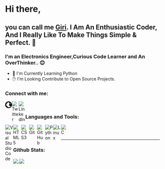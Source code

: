 
<!--
**Giridharsalana/giridharsalana** is a ✨ _special_ ✨ repository because its `README.md` (this file) appears on your GitHub profile.

Here are some ideas to get you started:

- 🔭 I’m currently working on ...
- 🌱 I’m currently learning ...
- 👯 I’m looking to collaborate on ...
- 🤔 I’m looking for help with ...
- 💬 Ask me about ...
- 📫 How to reach me: ...
- 😄 Pronouns: ...
- ⚡ Fun fact: ...
-->

<!-- My_Bio_Begin-->
# Hi there, 

##   you can call me [Giri][website].  I Am An Enthusiastic Coder, And I Really Like To Make Things Simple & Perfect. :raising_hand:

###  I'm an Electronics Engineer,Curious Code Learner and An OverThinker.. :blush:

- :running: I'm Currently Learning Python
- :raised_hand: I'm Looking Contribute to Open Source Projects.




### Connect with me:

[<img align="left" alt="Website" width="22px" src="https://raw.githubusercontent.com/iconic/open-iconic/master/svg/globe.svg" />][website]
[<img align="left" alt="Twitter" width="22px" src="https://icongr.am/devicon/twitter-original.svg" />][twitter]
[<img align="left" alt="LinkedIn" width="22px" src="https://icongr.am/devicon/linkedin-original.svg" />][linkedin]
<!--[<img align="left" alt="Instagram" width="22px" src="https://cdn.jsdelivr.net/npm/simple-icons@v3/icons/instagram.svg" />][instagram]-->
<br />


### Languages and Tools:

<img align="left" alt="Visual Studio Code" width="26px" src="https://icongr.am/material/microsoft-visual-studio-code.svg" />
<img align="left" alt="HTML5" width="26px" src="https://icongr.am/devicon/html5-original-wordmark.svg" />
<img align="left" alt="CSS3" width="26px" src="https://icongr.am/devicon/css3-original-wordmark.svg" />
<img align="left" alt="Git" width="26px" src="https://icongr.am/devicon/git-original-wordmark.svg"/>
<img align="left" alt="GitHub" width="26px" src="https://icongr.am/devicon/github-original-wordmark.svg" />
<img align="left" alt="Python" width="26px" src="https://icongr.am/devicon/python-original.svg" />
<img align="left" alt="Linux" width="26px" src="https://icongr.am/devicon/ubuntu-plain-wordmark.svg" />
<img align="left" alt="C" width="26px" src="https://icongr.am/devicon/c-original.svg" />
<br />
<br />

---
### Github Stats:

<a href="">
  <img align="center" src="https://github-readme-stats.vercel.app/api?username=giridharsalana&count_private=true&include_all_commits=true&show_icons=true&title_color=007bff&text_color=e7e7e7&icon_color=007bff&bg_color=171c28" />
</a>
<a href="">
  <img align="center" src="https://github-readme-stats.vercel.app/api/top-langs/?username=giridharsalana&layout=compact&title_color=007bff&text_color=e7e7e7&icon_color=007bff&bg_color=171c28" />
</a>

<!-- ![Giri's Github stats](https://github-readme-stats.vercel.app/api?username=giridharsalana&count_private=true&include_all_commits=true&show_icons=true&title_color=007bff&text_color=e7e7e7&icon_color=007bff&bg_color=171c28)

![Top Langs](https://github-readme-stats.vercel.app/api/top-langs/?username=giridharsalana&layout=compact&title_color=007bff&text_color=e7e7e7&icon_color=007bff&bg_color=171c28) -->

[website]: https://giridharsalana.github.io
[twitter]: https://twitter.com/giridharsalana3
[linkedin]: https://linkedin.com/in/giridharsalana
